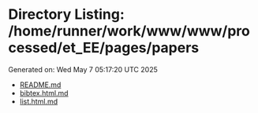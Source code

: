 # Directory Listing: /home/runner/work/www/www/processed/et_EE/pages/papers
Generated on: Wed May  7 05:17:20 UTC 2025

- [README.md](README.md)
- [bibtex.html.md](bibtex.html.md)
- [list.html.md](list.html.md)
